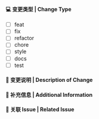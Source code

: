 #### 💻 变更类型 | Change Type

<!-- For change type, change [ ] to [x]. -->

- [ ] feat <!-- 引入新功能 | Introduce new features -->
- [ ] fix <!-- 修复 Bug | Fix a bug -->
- [ ] refactor <!-- 重构代码（既不修复 Bug 也不添加新功能） | Refactor code that neither fixes a bug nor adds a feature -->
- [ ] chore <!-- 添加注释等，不影响代码含义的变更 | Add or update style files that do not affect the meaning of the code -->
- [ ] style <!-- 添加或更新不影响代码含义的样式文件 | Add or update style files that do not affect the meaning of the code -->
- [ ] docs <!-- 添加或更新文档 | Add or update documentation -->
- [ ] test <!-- 添加或更新测试 | Add or update tests -->

#### 🔀 变更说明 | Description of Change

<!--
提供此 Pull Request 的变更说明
-->

#### 📝 补充信息 | Additional Information

<!--
在此添加 Pull Request 相关的补充信息
-->

#### 🔗 关联 Issue | Related Issue

<!--
在此添加关联的 Issue
-->
